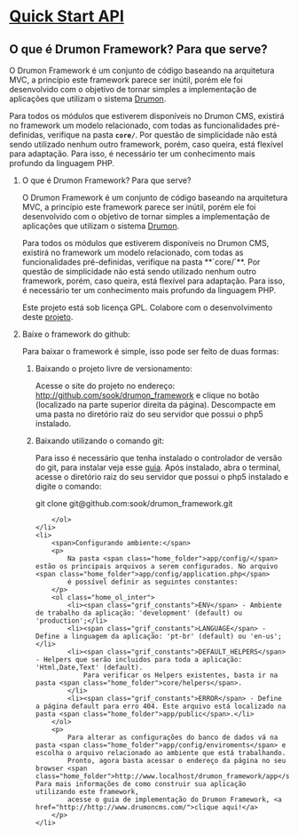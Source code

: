 [Quick Start API](http://drumoncms.com/)
================================

O que é Drumon Framework? Para que serve?
-----------------------------------------
O Drumon Framework é um conjunto de código baseando na arquitetura MVC, a princípio este framework parece ser inútil, porém ele foi desenvolvido com o objetivo de tornar simples a implementação de aplicações que utilizam o sistema [Drumon](http://drumoncms.com/).


Para todos os módulos que estiverem disponíveis no Drumon CMS, existirá no framework um modelo relacionado, com todas as funcionalidades pré-definidas, verifique na pasta **`core/`**. Por questão de simplicidade não está sendo utilizado nenhum outro framework, porém, caso queira, está flexível para adaptação. Para isso, é necessário ter um conhecimento mais profundo da linguagem PHP.

<ol>
	<li>
		<span>O que é Drumon Framework? Para que serve?</span>
		<p>	O Drumon Framework é um conjunto de código baseando na arquitetura MVC, a princípio este framework parece 
			ser inútil, porém ele foi desenvolvido com o objetivo de tornar simples a implementação de aplicações que 
			utilizam o sistema <a href="http://www.drumoncms.com/">Drumon</a>. 
		</p>
		<p>Para todos os módulos que estiverem disponíveis no Drumon CMS, existirá no framework um modelo relacionado, com todas as funcionalidades pré-definidas, 
			verifique na pasta **`core/`**. Por questão de simplicidade não está sendo utilizado nenhum outro framework, 
			porém, caso queira, está flexível para adaptação. Para isso, é necessário ter um conhecimento mais profundo 
			da linguagem PHP.
		</p>
		<p>
			Este projeto está sob licença GPL. Colabore com o desenvolvimento deste  <a href="http://github.com/sook/drumon_framework" target="_blank">projeto</a>.
		</p>
	</li>
	<li>
		<span>Baixe o framework do github:</span>
		<p>Para baixar o framework é simple, isso pode ser feito de duas formas:</p>
		<ol class="home_ol_inter">
			<li>
				<span>Baixando o projeto livre de versionamento:</span>
				<p>Acesse o site do projeto no endereço: <a href="http://github.com/sook/drumon_framework" target="_blank">http://github.com/sook/drumon_framework</a> e clique no botão 
					<img src="media/btdwnsource.png" alt=""> (localizado na parte superior direita da página). Descompacte
					 em uma pasta no diretório raiz do seu servidor que possui o php5 instalado.
				</p>
			</li>
			<li>
				<span>Baixando utilizando o comando git:</span>
				<p>Para isso é necessário que tenha instalado o controlador de versão do  <span class="destqhome">git</span>,
					 para instalar veja esse <a href="http://book.git-scm.com/2_installing_git.html">guia</a>. Após instalado, abra o terminal, acesse o diretório raiz do seu servidor 
					que possui o php5 instalado e digite o comando: 
				</p>
				<p><span class="home_prompt">git clone git@github.com:sook/drumon_framework.git</span></p>
			</li>
			
		</ol>
	</li>
	<li>
		<span>Configurando ambiente:</span>
		<p>
			Na pasta <span class="home_folder">app/config/</span> estão os principais arquivos a serem configurados. No arquivo <span class="home_folder">app/config/application.php</span>
			é possível definir as seguintes constantes: 
		</p>
		<ol class="home_ol_inter">
			<li><span class="grif_constants">ENV</span> - Ambiente de trabalho da aplicação: 'development' (default) ou 'production';</li>
			<li><span class="grif_constants">LANGUAGE</span> - Define a linguagem da aplicação: 'pt-br' (default) ou 'en-us';</li>
			<li><span class="grif_constants">DEFAULT_HELPERS</span> - Helpers que serão incluidos para toda a aplicação: 'Html,Date,Text' (default). 
				Para verificar os Helpers existentes, basta ir na pasta <span class="home_folder">core/helpers</span>.
			</li>
			<li><span class="grif_constants">ERROR</span> - Define a página default para erro 404. Este arquivo está localizado na pasta <span class="home_folder">app/public</span>.</li>
		</ol>
		<p>
			Para alterar as configurações do banco de dados vá na pasta <span class="home_folder">app/config/enviroments</span> e escolha o arquivo relacionado ao ambiente que está trabalhando.
			Pronto, agora basta acessar o endereço da página no seu browser <span class="home_folder">http://www.localhost/drumon_framework/app</span>. Para mais informações de como construir sua aplicação utilizando este framework, 
			acesse o guia de implementação do Drumon Framework, <a href="http://http://www.drumoncms.com/">clique aqui!</a>
		</p>
	</li>
</ol>